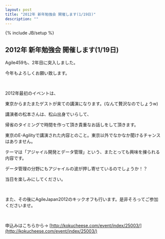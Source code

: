 ```yaml
---
layout: post
title: "2012年 新年勉強会 開催します(1/19日)"
description: ""
---
```

{% include JB/setup %}


## 2012年 新年勉強会 開催します(1/19日)

Agile459も、2年目に突入しました。

今年もよろしくお願い致します。

<br/>

2012年最初のイベントは、

東京からまたまたゲストが来ての講演になります。(なんて贅沢なのでしょうw)

講演者の松本さんは、松山出身でいらして、

帰省のタイミングで時間を作って頂き貴重なお話しをして頂きます。

東京のE-Agilityで講演された内容とのこと。東京以外でなかなか聞けるチャンスはありません。

テーマは「アジャイル開発とデータ管理」という、またとっても興味を擽られる内容です。

データ管理の分野にもアジャイルの波が押し寄せているのでしょうか！？

当日を楽しみにしてください。

<br/>

また、その後にAgileJapan2012のキックオフも行います。是非そろってご参加くださいませ。

<br/>

申込みはこちらから→ [http://kokucheese.com/event/index/25003/](http://kokucheese.com/event/index/25003/)

